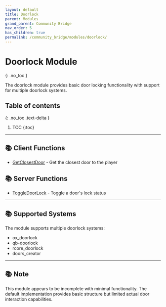 ```yaml
---
layout: default
title: Doorlock
parent: Modules
grand_parent: Community Bridge
nav_order: 5
has_children: true
permalink: /community_bridge/modules/doorlock/
---
```


# Doorlock Module
{: .no_toc }

The doorlock module provides basic door locking functionality with support for multiple doorlock systems.

## Table of contents
{: .no_toc .text-delta }

1. TOC
{:toc}

---

## 📚 Client Functions

- [GetClosestDoor](client/GetClosestDoor.md) - Get the closest door to the player

## 📚 Server Functions

- [ToggleDoorLock](server/ToggleDoorLock.md) - Toggle a door's lock status

---

## 📚 Supported Systems

The module supports multiple doorlock systems:
- ox_doorlock
- qb-doorlock
- rcore_doorlock
- doors_creator

---

## 📚 Note

This module appears to be incomplete with minimal functionality. The default implementation provides basic structure but limited actual door interaction capabilities.

